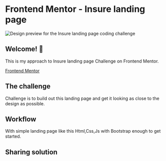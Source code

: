 # Frontend Mentor - Insure landing page

![Design preview for the Insure landing page coding challenge](./design/desktop-preview.jpg)

## Welcome! 👋

This is my approach to Insure landing page Challenge on Frontend Mentor.

[Frontend Mentor](https://www.frontendmentor.io)

## The challenge

Challenge is to build out this landing page and get it looking as close to the design as possible.

##  Workflow

With simple landing page like this Html,Css,Js with Bootstrap enough to get started.

## Sharing solution





